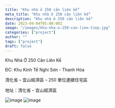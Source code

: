 ```yaml
---
title: "Khu nhà ở 250 căn liên kế"
meta_title: "Khu nhà ở 250 căn liên kế"
description: "Khu nhà ở 250 căn liên kế"
date: 2023-04-04T05:00:00Z
image: "/images/khu-nha-o-250-can-lien-tiep.jpg"
categories: ["project"]
author: ""
tags: ["project"]
draft: false
---
```


Khu Nhà Ở 250 Căn Liên Kế

ĐC: Khu Kinh Tế Nghi Sơn - Thanh Hóa

清化省 – 宜山經濟區 – 250 單位連續住宅區

地址：清化省 – 宜山經濟區

![image](/images/khu-nha-o-250-can-lien-tiep.jpg)
![image](/images/khu-nha-o-250-can-lien-tiep-2.jpg)
